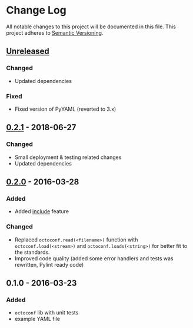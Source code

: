 # Change Log
All notable changes to this project will be documented in this file.
This project adheres to [Semantic Versioning](http://semver.org/).


## [Unreleased][unreleased]
### Changed
- Updated dependencies

### Fixed
- Fixed version of PyYAML (reverted to 3.x)


## [0.2.1] - 2018-06-27
### Changed
- Small deployment & testing related changes
- Updated dependencies


## [0.2.0] - 2016-03-28
### Added
- Added [include](https://github.com/andras-tim/octoconf/blob/v0.2.0/docs/features.rst#includes) feature

### Changed
- Replaced `octoconf.read(<filename>)` function with `octoconf.load(<stream>)` and `octoconf.loads(<string>)` for
    better fit to the standards.
- Improved code quality (added some error handlers and tests was rewritten, Pylint ready code)


## 0.1.0 - 2016-03-23
### Added
- ``octoconf`` lib with unit tests
- example YAML file


[unreleased]: https://github.com/andras-tim/octoconf/compare/v0.2.1...HEAD
[0.2.1]: https://github.com/andras-tim/octoconf/compare/v0.2.0...v0.2.1
[0.2.0]: https://github.com/andras-tim/octoconf/compare/v0.1.0...v0.2.0
